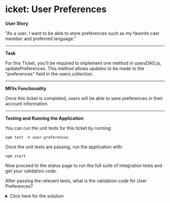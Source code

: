 # icket: User Preferences

**User Story**

"As a user, I want to be able to store preferences such as my favorite cast member and preferred language."

---

**Task**

For this Ticket, you'll be required to implement one method in usersDAO.js, updatePreferences. This method allows updates to be made to the "preferences" field in the users collection.

---

**MFlix Functionality**

Once this ticket is completed, users will be able to save preferences in their account information.

---

**Testing and Running the Application**

You can run the unit tests for this ticket by running:

```
npm test -t user-preferences
```

Once the unit tests are passing, run the application with:

```
npm start
```

Now proceed to the status page to run the full suite of integration tests and get your validation code.

After passing the relevant tests, what is the validation code for User Preferences?

<details>
  <summary>Click here for the solution</summary>
    Answer: 5aabe31503ac76bc4f73e267
</details>

